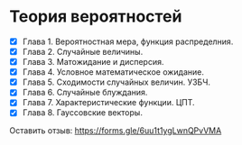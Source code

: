 # Теория вероятностей

- [x] Глава 1. Вероятностная мера, функция распределния.
- [x] Глава 2. Случайные величины.
- [x] Глава 3. Матожидание и дисперсия.
- [x] Глава 4. Условное математическое ожидание.
- [x] Глава 5. Сходимости случайных величин. УЗБЧ.
- [x] Глава 6. Случайные блуждания.
- [x] Глава 7. Характеристические функции. ЦПТ.
- [x] Глава 8. Гауссовские векторы.

Оставить отзыв: https://forms.gle/6uu1t1ygLwnQPvVMA
